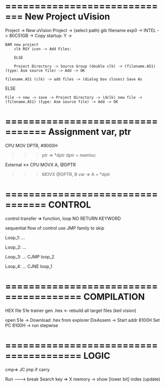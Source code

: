 =============================
New Project uVision
=============================

Project -> New uVision Project -> (select path) gib filename exp0 -> INTEL -> 80C51GB
-> Copy startup: Y -> 

    BAM new project
        clk RGY icon -> Add Files: 

        ELSE

        Project Directory -> Source Group (double clk) -> (filename.A51) (type: Asm source file) -> Add -> OK

    filename.A51 (clk) -> add files -> (dialog box closes) Save As

ELSE

    File -> new -> save -> Project Directory -> (dclk) new file -> (filename.A51) (type: Asm source file) -> Add -> OK


=================================
Assignment var, ptr
=================================
CPU
    MOV DPTR, #9000H
>>> ptr => *dptr 
>>> dptr = memloc
>>> 

External <-> CPU
    MOVX A, @DPTR
>>> MOVX @DPTR, B
>>> var => A = *dptr

=================================
CONTROL
=================================
control transfer => function, loop
NO RETURN KEYWORD

sequential flow of control
use JMP family to skip

Loop_1:
    ...

Loop_2:
    ...

Loop_3:
    ...
    CJMP loop_2

Loop_4:
    ...
    CJNE loop_1

=======================================
COMPILATION
=======================================
HEX file 51e trainer
gen .hex <- rebuild all target files (keil vision)

open 51e -> Download .hex from explorer
DisAssem -> Start addr 8100H
Set PC 8100H -> run stepwise

=======================================
LOGIC
=======================================
cmp=> JC jmp if carry

Run ---> break
Search key => X memory -> show [lower bit] index (update)
